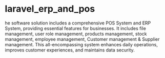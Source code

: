# laravel_erp_and_pos
 he software solution includes a comprehensive POS System and ERP System, providing essential features for businesses. It includes file management, user role management, products management, stock management, employee management, Customer management & Supplier management. This all-encompassing system enhances daily operations, improves customer experiences, and maintains data security. 
